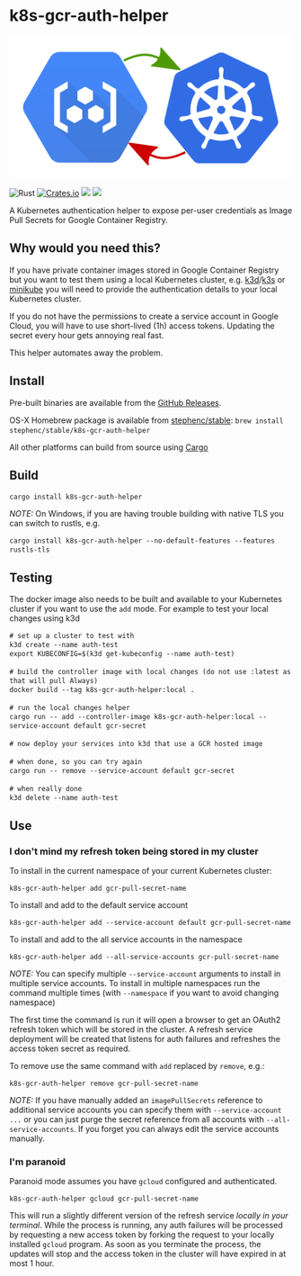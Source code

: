 # k8s-gcr-auth-helper

![Logo](images/logo.svg)

![Rust](https://github.com/stephenc/k8s-gcr-auth-helper/workflows/Rust/badge.svg)  [![Crates.io](https://img.shields.io/crates/v/k8s-gcr-auth-helper.svg)](https://crates.io/crates/k8s-gcr-auth-helper) [![](https://images.microbadger.com/badges/image/stephenc/k8s-gcr-auth-helper.svg)](https://hub.docker.com/r/stephenc/k8s-gcr-auth-helper/) [![](https://images.microbadger.com/badges/version/stephenc/k8s-gcr-auth-helper.svg)](https://hub.docker.com/r/stephenc/k8s-gcr-auth-helper/)

A Kubernetes authentication helper to expose per-user credentials as Image Pull Secrets for Google Container Registry.

## Why would you need this?

If you have private container images stored in Google Container Registry but you want to test them using a local Kubernetes cluster, e.g. [k3d](https://github.com/rancher/k3d)/[k3s](https://github.com/rancher/k3s) or [minikube](https://kubernetes.io/docs/tasks/tools/install-minikube/) you will need to provide the authentication details to your local Kubernetes cluster.

If you do not have the permissions to create a service account in Google Cloud, you will have to use short-lived (1h) access tokens.
Updating the secret every hour gets annoying real fast.

This helper automates away the problem.

## Install

Pre-built binaries are available from the [GitHub Releases](https://github.com/stephenc/k8s-gcr-auth-helper/releases).

OS-X Homebrew package is available from [stephenc/stable](https://github.com/stephenc/homebrew-stable): `brew install stephenc/stable/k8s-gcr-auth-helper`

All other platforms can build from source using [Cargo](https://doc.rust-lang.org/cargo/getting-started/installation.html)

## Build

```
cargo install k8s-gcr-auth-helper
```

*NOTE:* On Windows, if you are having trouble building with native TLS you can switch to rustls, e.g.

```
cargo install k8s-gcr-auth-helper --no-default-features --features rustls-tls
```                                                   

## Testing

The docker image also needs to be built and available to your Kubernetes cluster if you want to use the `add` mode. For example to test your local changes using k3d

```                        
# set up a cluster to test with
k3d create --name auth-test
export KUBECONFIG=$(k3d get-kubeconfig --name auth-test)

# build the controller image with local changes (do not use :latest as that will pull Always)
docker build --tag k8s-gcr-auth-helper:local .                                               

# run the local changes helper
cargo run -- add --controller-image k8s-gcr-auth-helper:local --service-account default gcr-secret

# now deploy your services into k3d that use a GCR hosted image

# when done, so you can try again
cargo run -- remove --service-account default gcr-secret

# when really done
k3d delete --name auth-test
```

## Use

### I don't mind my refresh token being stored in my cluster

To install in the current namespace of your current Kubernetes cluster:

```
k8s-gcr-auth-helper add gcr-pull-secret-name
```                                                                    

To install and add to the default service account

```
k8s-gcr-auth-helper add --service-account default gcr-pull-secret-name
```                                                                    

To install and add to the all service accounts in the namespace

```
k8s-gcr-auth-helper add --all-service-accounts gcr-pull-secret-name
```                                                                    

*NOTE:* You can specify multiple `--service-account` arguments to install in multiple service accounts. To install in multiple namespaces run the command multiple times (with `--namespace` if you want to avoid changing namespace)

The first time the command is run it will open a browser to get an OAuth2 refresh token which will be stored in the cluster. 
A refresh service deployment will be created that listens for auth failures and refreshes the access token secret as required.

To remove use the same command with `add` replaced by `remove`, e.g.:

```
k8s-gcr-auth-helper remove gcr-pull-secret-name
```     

*NOTE:* If you have manually added an `imagePullSecrets` reference to additional service accounts you can specify them with `--service-account ...` or you can just purge the secret reference from all accounts with `--all-service-accounts`. If you forget you can always edit the service accounts manually. 

### I'm paranoid

Paranoid mode assumes you have `gcloud` configured and authenticated.

```
k8s-gcr-auth-helper gcloud gcr-pull-secret-name
``` 

This will run a slightly different version of the refresh service *locally in your terminal*.
While the process is running, any auth failures will be processed by requesting a new access token by forking the request to your locally installed `gcloud` program.
As soon as you terminate the process, the updates will stop and the access token in the cluster will have expired in at most 1 hour.
